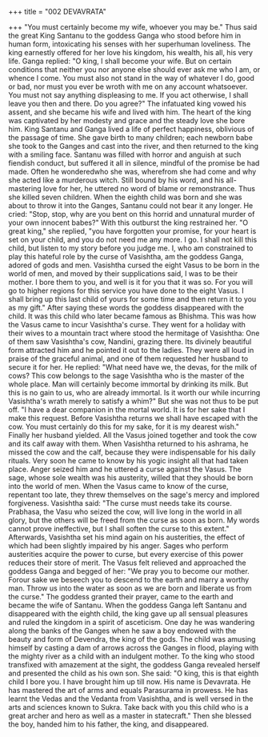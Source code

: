 +++
title = "002 DEVAVRATA"

+++
"You must certainly become my wife,
whoever you may be." Thus said the great
King Santanu to the goddess Ganga who
stood before him in human form,
intoxicating
his
senses
with
her
superhuman loveliness.
The king earnestly offered for her love his
kingdom, his wealth, his all, his very life.
Ganga replied: "O king, I shall become
your wife. But on certain conditions that
neither you nor anyone else should ever
ask me who I am, or whence I come. You
must also not stand in the way of
whatever I do, good or bad, nor must you
ever be wroth with me on any account
whatsoever. You must not say anything
displeasing to me. If you act otherwise, I
shall leave you then and there. Do you
agree?"
The infatuated king vowed his assent, and
she became his wife and lived with him.
The heart of the king was captivated by
her modesty and grace and the steady love
she bore him. King Santanu and Ganga
lived a life of perfect happiness, oblivious
of the passage of time.
She gave birth to many children; each
newborn babe she took to the Ganges and
cast into the river, and then returned to the
king with a smiling face.
Santanu was filled with horror and
anguish at such fiendish conduct, but
suffered it all in silence, mindful of the
promise be had made. Often he wonderedwho she was, wherefrom she had come
and why she acted like a murderous witch.
Still bound by his word, and his all-
mastering love for her, he uttered no word
of blame or remonstrance.
Thus she killed seven children. When the
eighth child was born and she was about
to throw it into the Ganges, Santanu could
not bear it any longer.
He cried: "Stop, stop, why are you bent on
this horrid and unnatural murder of your
own innocent babes?" With this outburst
the king restrained her.
"O great king," she replied, "you have
forgotten your promise, for your heart is
set on your child, and you do not need me
any more. I go. I shall not kill this child,
but listen to my story before you judge
me. I, who am constrained to play this
hateful role by the curse of Vasishtha, am
the goddess Ganga, adored of gods and
men. Vasishtha cursed the eight Vasus to
be born in the world of men, and moved
by their supplications said, I was to be
their mother. I bore them to you, and well
is it for you that it was so. For you will go
to higher regions for this service you have
done to the eight Vasus. I shall bring up
this last child of yours for some time and
then return it to you as my gift."
After saying these words the goddess
disappeared with the child. It was this
child who later became famous as
Bhishma. This was how the Vasus came
to incur Vasishtha's curse. They went for a
holiday with their wives to a mountain
tract where stood the hermitage of
Vasishtha: One of them saw Vasishtha's
cow, Nandini, grazing there.
Its divinely beautiful form attracted him
and he pointed it out to the ladies. They
were all loud in praise of the graceful
animal, and one of them requested her
husband to secure it for her.
He replied: "What need have we, the
devas, for the milk of cows? This cow
belongs to the sage Vasishtha who is the
master of the whole place. Man will
certainly become immortal by drinking its
milk. But this is no gain to us, who are
already immortal. Is it worth our while
incurring Vasishtha's wrath merely to
satisfy a whim?"
But she was not thus to be put off. "I have
a dear companion in the mortal world. It is
for her sake that I make this request.
Before Vasishtha returns we shall have
escaped with the cow. You must certainly
do this for my sake, for it is my dearest
wish." Finally her husband yielded. All
the Vasus joined together and took the
cow and its calf away with them.
When Vasishtha returned to his ashrama,
he missed the cow and the calf, because
they were indispensable for his daily
rituals.
Very soon he came to know by his yogic
insight all that had taken place. Anger
seized him and he uttered a curse against
the Vasus. The sage, whose sole wealth
was his austerity, willed that they should
be born into the world of men. When the
Vasus came to know of the curse,
repentant too late, they threw themselves
on the sage's mercy and implored
forgiveness.
Vasishtha said: "The curse must needs
take its course. Prabhasa, the Vasu who
seized the cow, will live long in the world
in all glory, but the others will be freed
from the curse as soon as born. My words
cannot prove ineffective, but I shall soften
the curse to this extent."
Afterwards, Vasishtha set his mind again
on his austerities, the effect of which had
been slightly impaired by his anger. Sages
who perform austerities acquire the power
to curse, but every exercise of this power
reduces their store of merit.
The Vasus felt relieved and approached
the goddess Ganga and begged of her:
"We pray you to become our mother. Forour sake we beseech you to descend to the
earth and marry a worthy man. Throw us
into the water as soon as we are born and
liberate us from the curse." The goddess
granted their prayer, came to the earth and
became the wife of Santanu.
When the goddess Ganga left Santanu and
disappeared with the eighth child, the king
gave up all sensual pleasures and ruled the
kingdom in a spirit of asceticism. One day
he was wandering along the banks of the
Ganges when he saw a boy endowed with
the beauty and form of Devendra, the king
of the gods.
The child was amusing himself by casting
a dam of arrows across the Ganges in
flood, playing with the mighty river as a
child with an indulgent mother. To the
king
who
stood
transfixed
with
amazement at the sight, the goddess
Ganga revealed herself and presented the
child as his own son.
She said: "O king, this is that eighth child
I bore you. I have brought him up till now.
His name is Devavrata. He has mastered
the art of arms and equals Parasurama in
prowess. He has learnt the Vedas and the
Vedanta from Vasishtha, and is well
versed in the arts and sciences known to
Sukra. Take back with you this child who
is a great archer and hero as well as a
master in statecraft."
Then she blessed the boy, handed him to
his father, the king, and disappeared.